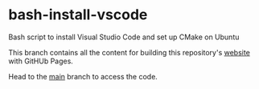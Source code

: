 # bash-install-vscode
Bash script to install Visual Studio Code and set up CMake on Ubuntu

This branch contains all the content for building this repository's [website](https://claireguerin.github.io/bash-install-vscode/) with GitHUb Pages. 

Head to the [main](https://github.com/ClaireGuerin/bash-install-vscode) branch to access the code.
